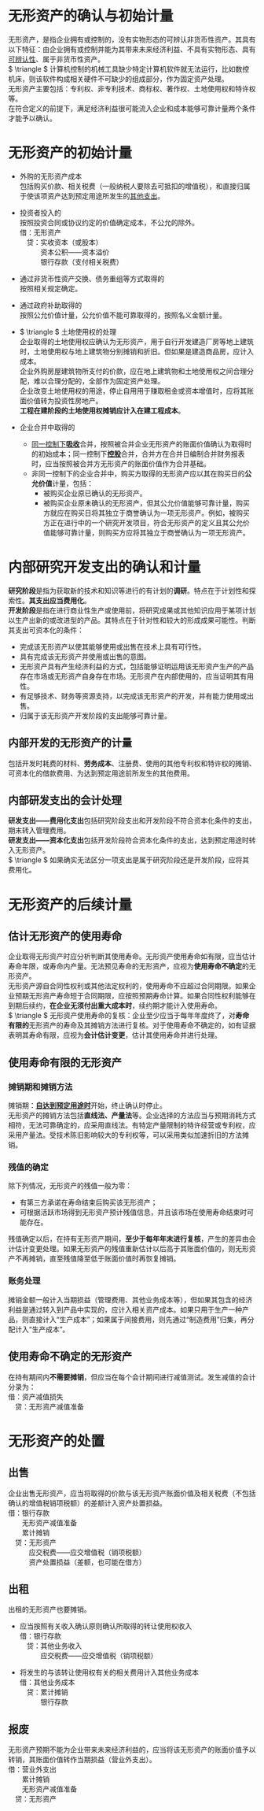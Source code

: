 # 无形资产的确认与初始计量  
无形资产，是指企业拥有或控制的，没有实物形态的可辨认非货币性资产。其具有以下特征：由企业拥有或控制并能为其带来未来经济利益、不具有实物形态、具有[可辨认性](## '商誉的存在不能与企业分离，所以不具有可辨认性，也就不算无形资产。')、属于非货币性资产。  
$ \triangle $ 计算机控制的机械工具缺少特定计算机软件就无法运行，比如数控机床，则该软件构成相关硬件不可缺少的组成部分，作为固定资产处理。  
无形资产主要包括：专利权、非专利技术、商标权、著作权、土地使用权和特许权等。  
在符合定义的前提下，满足经济利益很可能流入企业和成本能够可靠计量两个条件才能予以确认。  

# 无形资产的初始计量  
- 外购的无形资产成本  
包括购买价款、相关税费（一般纳税人要除去可抵扣的增值税），和直接归属于使该项资产达到预定用途所发生的[其他支出](## '专业服务费、测试费等')。  
- 投资者投入的  
按照投资合同或协议约定的价值确定成本，不公允的除外。  
借：无形资产  
&emsp;贷：实收资本（或股本）  
&emsp;&emsp;&emsp;资本公积——资本溢价  
&emsp;&emsp;&emsp;银行存款（支付相关税费）  

- 通过非货币性资产交换、债务重组等方式取得的  
按照相关规定确定。  
- 通过政府补助取得的  
按照公允价值计量，公允价值不能可靠取得的，按照名义金额计量。  
- $ \triangle $ 土地使用权的处理  
企业取得的土地使用权应确认为无形资产，用于自行开发建造厂房等地上建筑时，土地使用权与地上建筑物分别摊销和折旧。但如果是建造商品房，应计入成本。  
企业外购房屋建筑物所支付的价款，应在地上建筑物和土地使用权之间合理分配，难以合理分配的，全部作为固定资产处理。  
企业改变土地使用权的用途，停止自用用于赚取租金或资本增值时，应将其账面价值转为投资性房地产。   
**工程在建阶段的土地使用权摊销应计入在建工程成本**。  
- 企业合并中取得的  
    - [同一控制下](## '在一个集团内部')[**吸收**](## '比如被合并方法人资格消失。')合并，按照被合并企业无形资产的账面价值确认为取得时的初始成本；同一控制下[**控股**](## '对被合并方能够控制。')合并，合并方在合并日编制合并财务报表时，应当按照被合并方无形资产的账面价值作为合并基础。  
    - 非同一控制下的企业合并中，购买方取得的无形资产应以其在购买日的**公允价值**计量，包括：  
        - 被购买企业原已确认的无形资产。    
        - 被购买企业原未确认的无形资产，但其公允价值能够可靠计量，购买方就应在购买日将其独立于商誉确认为一项无形资产。例如，被购买方正在进行中的一个研究开发项目，符合无形资产的定义且其公允价值能够可靠计量，则购买方应将其独立于商誉确认为一项无形资产。  


# 内部研究开发支出的确认和计量  
**研究阶段**是指为获取新的技术和知识等进行的有计划的**调研**。特点在于计划性和探索性。**其支出应当费用化**。  
**开发阶段**是指在进行商业性生产或使用前，将研究成果或其他知识应用于某项计划以生产出新的或改进型的产品。其特点在于针对性和较大的形成成果可能性。判断其支出可资本化的条件：  
- 完成该无形资产以使其能够使用或出售在技术上具有可行性。  
- 具有完成该无形资产并使用或出售的意图。  
- 无形资产具有产生经济利益的方式，包括能够证明运用该无形资产生产的产品存在市场或无形资产自身存在市场。无形资产在内部使用的，应当证明其有用性。  
- 有足够技术、财务等资源支持，以完成该无形资产的开发，并有能力使用或出售。  
- 归属于该无形资产开发阶段的支出能够可靠计量。  

## 内部开发的无形资产的计量  
包括开发时耗费的材料、**劳务成本**、注册费、使用的其他专利权和特许权的摊销、可资本化的借款费用、为达到预定用途前所发生的其他费用。  

## 内部研发支出的会计处理  
**研发支出——费用化支出**包括研究阶段支出和开发阶段不符合资本化条件的支出，期末转入管理费用。  
**研发支出——资本化支出**包括开发阶段符合资本化条件的支出，达到预定用途时转入无形资产。   
$ \triangle $ 如果确实无法区分一项支出是属于研究阶段还是开发阶段，应将其费用化。  

# 无形资产的后续计量  
## 估计无形资产的使用寿命  
企业取得无形资产时应分析判断其使用寿命。无形资产使用寿命如有限，应当估计寿命年限，或寿命内产量。无法预见寿命的无形资产，应视为**使用寿命不确定**的无形资产。  
无形资产源自合同性权利或其他法定权利的，使用寿命不应超过合同期限。如果企业预期无形资产寿命短于合同期限，应按照预期寿命计算。如果合同性权利能够在到期后续约，**在企业无须付出重大成本时**，续约期才能计入使用寿命。  
$ \triangle $ 无形资产使用寿命的复核：企业至少应当于每年年度终了，对**寿命有限的**无形资产的寿命及其摊销方法进行复核。对于使用寿命不确定的，如有证据表明其寿命有限，应视为**会计估计变更**，估计其使用寿命并进行处理。  

## 使用寿命有限的无形资产  
### 摊销期和摊销方法  
摊销期：[**自达到预定用途时**](## '当月就要摊销，同固定资产相反。')开始，终止确认时停止。  
无形资产的摊销方法包括**直线法、产量法**等。企业选择的方法应当与预期消耗方式相符，无法可靠确定的，应采用直线法。有特定产量限制的特许经营或专利权，应采用产量法。受技术陈旧影响较大的专利权等，可以采用类似加速折旧的方法摊销。
### 残值的确定  
除下列情况，无形资产的残值一般为零：  
- 有第三方承诺在寿命结束后购买该无形资产；  
- 可根据活跃市场得到无形资产预计残值信息，并且该市场在使用寿命结束时可能存在。   

残值确定以后，在持有无形资产期间，**至少于每年年末进行复核**，产生的差异由会计估计变更处理。如果无形资产的残值重新估计以后高于其账面价值的，则无形资产不再摊销，直至残值降至低于账面价值时再恢复摊销。  

### 账务处理  
摊销金额一般计入当期损益（管理费用、其他业务成本等），但如果其包含的经济利益是通过转入到产品中实现的，应计入相关资产成本。如果只用于生产一种产品，则直接计入“生产成本”；如果属于间接费用，则先通过“制造费用”归集，再分配计入“生产成本”。  

## 使用寿命不确定的无形资产
在持有期间内**不需要摊销**，但应当在每个会计期间进行减值测试。发生减值的会计分录为：  
借：资产减值损失  
&emsp;贷：无形资产减值准备


# 无形资产的处置  
## 出售  
企业出售无形资产，应当将取得的价款与该无形资产账面价值及相关税费（不包括确认的增值税销项税额）的差额计入资产处置损益。  
借：银行存款  
　　无形资产减值准备  
　　累计摊销  
　贷：无形资产  
　　　应交税费——应交增值税（销项税额）  
　　　资产处置损益（差额，也可能在借方）  

## 出租   
出租的无形资产也要摊销。
- 应当按照有关收入确认原则确认所取得的转让使用权收入  
借：银行存款  
　贷：其他业务收入  
　　　应交税费——应交增值税（销项税额）  

- 将发生的与该转让使用权有关的相关费用计入其他业务成本  
借：其他业务成本  
　贷：累计摊销  
　　　银行存款

## 报废  
无形资产预期不能为企业带来未来经济利益的，应当将该无形资产的账面价值予以转销，其账面价值转作当期损益（营业外支出）。  
借：营业外支出  
　　累计摊销  
　　无形资产减值准备  
　贷：无形资产  

































